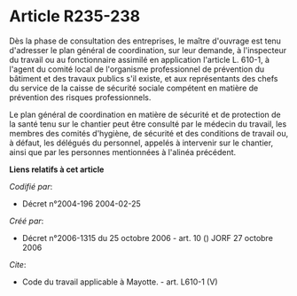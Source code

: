 # Article R235-238

Dès la phase de consultation des entreprises, le maître d'ouvrage est tenu d'adresser le plan général de coordination, sur
leur demande, à l'inspecteur du travail ou au fonctionnaire assimilé en application l'article L. 610-1, à l'agent du comité
local de l'organisme professionnel de prévention du bâtiment et des travaux publics s'il existe, et aux représentants des
chefs du service de la caisse de sécurité sociale compétent en matière de prévention des risques professionnels. 

Le plan général de coordination en matière de sécurité et de protection de la santé tenu sur le chantier peut être consulté
par le médecin du travail, les membres des comités d'hygiène, de sécurité et des conditions de travail ou, à défaut, les
délégués du personnel, appelés à intervenir sur le chantier, ainsi que par les personnes mentionnées à l'alinéa précédent.

**Liens relatifs à cet article**

_Codifié par_:

  - Décret n°2004-196 2004-02-25

_Créé par_:

  - Décret n°2006-1315 du 25 octobre 2006 - art. 10 () JORF 27 octobre 2006

_Cite_:

  - Code du travail applicable à Mayotte. - art. L610-1 (V)
